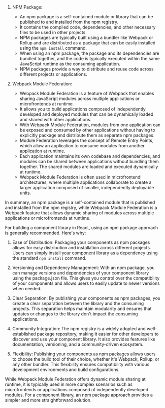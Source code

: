 1. NPM Package:
   - An npm package is a self-contained module or library that can be published to and installed from the npm registry.
   - It contains the compiled code, dependencies, and other necessary files to be used in other projects.
   - NPM packages are typically built using a bundler like Webpack or Rollup and are distributed as a package that can be easily installed using the `npm install` command.
   - When using an npm package, the package and its dependencies are bundled together, and the code is typically executed within the same JavaScript runtime as the consuming application.
   - NPM packages provide a way to distribute and reuse code across different projects or applications.

2. Webpack Module Federation:
   - Webpack Module Federation is a feature of Webpack that enables sharing JavaScript modules across multiple applications or microfrontends at runtime.
   - It allows you to build applications composed of independently developed and deployed modules that can be dynamically loaded and shared with other applications.
   - With Webpack Module Federation, modules from one application can be exposed and consumed by other applications without having to explicitly package and distribute them as separate npm packages.
   - Module Federation leverages the concept of Remote Entry Points, which allow an application to consume modules from another application at runtime.
   - Each application maintains its own codebase and dependencies, and modules can be shared between applications without bundling them together. The shared modules are loaded and executed dynamically at runtime.
   - Webpack Module Federation is often used in microfrontend architectures, where multiple applications collaborate to create a larger application composed of smaller, independently deployable units.

In summary, an npm package is a self-contained module that is published and installed from the npm registry, while Webpack Module Federation is a Webpack feature that allows dynamic sharing of modules across multiple applications or microfrontends at runtime.

For building a component library in React, using an npm package approach is generally recommended. Here's why:

1. Ease of Distribution: Packaging your components as npm packages allows for easy distribution and installation across different projects. Users can simply install your component library as a dependency using the standard `npm install` command.

2. Versioning and Dependency Management: With an npm package, you can manage versions and dependencies of your component library using the package.json file. This gives you control over the compatibility of your components and allows users to easily update to newer versions when needed.

3. Clear Separation: By publishing your components as npm packages, you create a clear separation between the library and the consuming projects. This separation helps maintain modularity and ensures that updates or changes to the library don't impact the consuming applications.

4. Community Integration: The npm registry is a widely adopted and well-established package repository, making it easier for other developers to discover and use your component library. It also provides features like documentation, versioning, and a community-driven ecosystem.

5. Flexibility: Publishing your components as npm packages allows users to choose the build tool of their choice, whether it's Webpack, Rollup, or any other bundler. This flexibility ensures compatibility with various development environments and build configurations.

While Webpack Module Federation offers dynamic module sharing at runtime, it is typically used in more complex scenarios such as microfrontends or applications composed of independently developed modules. For a component library, an npm package approach provides a simpler and more straightforward solution.
